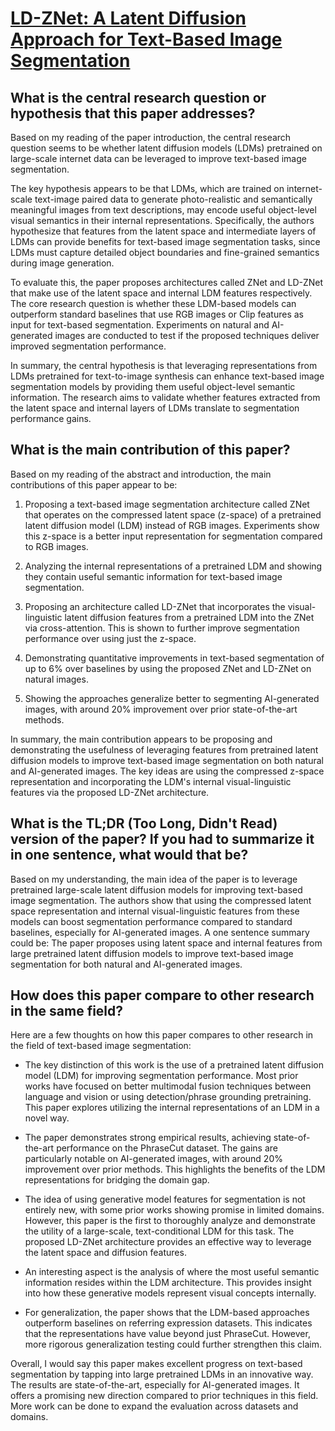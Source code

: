 # [LD-ZNet: A Latent Diffusion Approach for Text-Based Image Segmentation](https://arxiv.org/abs/2303.12343)

## What is the central research question or hypothesis that this paper addresses?

 Based on my reading of the paper introduction, the central research question seems to be whether latent diffusion models (LDMs) pretrained on large-scale internet data can be leveraged to improve text-based image segmentation. 

The key hypothesis appears to be that LDMs, which are trained on internet-scale text-image paired data to generate photo-realistic and semantically meaningful images from text descriptions, may encode useful object-level visual semantics in their internal representations. Specifically, the authors hypothesize that features from the latent space and intermediate layers of LDMs can provide benefits for text-based image segmentation tasks, since LDMs must capture detailed object boundaries and fine-grained semantics during image generation.

To evaluate this, the paper proposes architectures called ZNet and LD-ZNet that make use of the latent space and internal LDM features respectively. The core research question is whether these LDM-based models can outperform standard baselines that use RGB images or Clip features as input for text-based segmentation. Experiments on natural and AI-generated images are conducted to test if the proposed techniques deliver improved segmentation performance.

In summary, the central hypothesis is that leveraging representations from LDMs pretrained for text-to-image synthesis can enhance text-based image segmentation models by providing them useful object-level semantic information. The research aims to validate whether features extracted from the latent space and internal layers of LDMs translate to segmentation performance gains.


## What is the main contribution of this paper?

 Based on my reading of the abstract and introduction, the main contributions of this paper appear to be:

1. Proposing a text-based image segmentation architecture called ZNet that operates on the compressed latent space (z-space) of a pretrained latent diffusion model (LDM) instead of RGB images. Experiments show this z-space is a better input representation for segmentation compared to RGB images.

2. Analyzing the internal representations of a pretrained LDM and showing they contain useful semantic information for text-based image segmentation. 

3. Proposing an architecture called LD-ZNet that incorporates the visual-linguistic latent diffusion features from a pretrained LDM into the ZNet via cross-attention. This is shown to further improve segmentation performance over using just the z-space.

4. Demonstrating quantitative improvements in text-based segmentation of up to 6% over baselines by using the proposed ZNet and LD-ZNet on natural images.

5. Showing the approaches generalize better to segmenting AI-generated images, with around 20% improvement over prior state-of-the-art methods.

In summary, the main contribution appears to be proposing and demonstrating the usefulness of leveraging features from pretrained latent diffusion models to improve text-based image segmentation on both natural and AI-generated images. The key ideas are using the compressed z-space representation and incorporating the LDM's internal visual-linguistic features via the proposed LD-ZNet architecture.


## What is the TL;DR (Too Long, Didn't Read) version of the paper? If you had to summarize it in one sentence, what would that be?

 Based on my understanding, the main idea of the paper is to leverage pretrained large-scale latent diffusion models for improving text-based image segmentation. The authors show that using the compressed latent space representation and internal visual-linguistic features from these models can boost segmentation performance compared to standard baselines, especially for AI-generated images. A one sentence summary could be: The paper proposes using latent space and internal features from large pretrained latent diffusion models to improve text-based image segmentation for both natural and AI-generated images.


## How does this paper compare to other research in the same field?

 Here are a few thoughts on how this paper compares to other research in the field of text-based image segmentation:

- The key distinction of this work is the use of a pretrained latent diffusion model (LDM) for improving segmentation performance. Most prior works have focused on better multimodal fusion techniques between language and vision or using detection/phrase grounding pretraining. This paper explores utilizing the internal representations of an LDM in a novel way.

- The paper demonstrates strong empirical results, achieving state-of-the-art performance on the PhraseCut dataset. The gains are particularly notable on AI-generated images, with around 20% improvement over prior methods. This highlights the benefits of the LDM representations for bridging the domain gap. 

- The idea of using generative model features for segmentation is not entirely new, with some prior works showing promise in limited domains. However, this paper is the first to thoroughly analyze and demonstrate the utility of a large-scale, text-conditional LDM for this task. The proposed LD-ZNet architecture provides an effective way to leverage the latent space and diffusion features.

- An interesting aspect is the analysis of where the most useful semantic information resides within the LDM architecture. This provides insight into how these generative models represent visual concepts internally.

- For generalization, the paper shows that the LDM-based approaches outperform baselines on referring expression datasets. This indicates that the representations have value beyond just PhraseCut. However, more rigorous generalization testing could further strengthen this claim.

Overall, I would say this paper makes excellent progress on text-based segmentation by tapping into large pretrained LDMs in an innovative way. The results are state-of-the-art, especially for AI-generated images. It offers a promising new direction compared to prior techniques in this field. More work can be done to expand the evaluation across datasets and domains.

